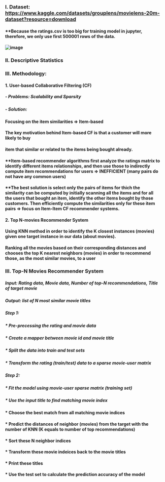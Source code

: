 ### I. Dataset: https://www.kaggle.com/datasets/grouplens/movielens-20m-dataset?resource=download
#### **Because the ratings.csv is too big for training model in jupyter, therefore, we only use first 500001 rows of the data.

#### ![image](https://github.com/dino-3007/Data-Science/assets/109076114/d976d05d-b1c5-4e13-9d05-5184d96ce470)

### II. Descriptive Statistics

### III. Methodology:
#### 1. User-based Collaborative Filtering (CF)

##### - Problems: Scalability and Sparsity
##### - Solution:
#### Focusing on the item similarities => Item-based
#### The key motivation behind Item-based CF is that a customer will more likely to buy
#### item that similar or related to the items being bought already.

#### **Item-based recommender algorithms first analyze the ratings matrix to identify different items relationships, and then use those to indirectly compute item recommendations for users => INEFFICIENT (many pairs do not have any common users)

#### **The best solution is select only the pairs of items for thich the similarity can be computed by initially scanning all the items and for all the users that bought an item, identify the other items bought by those customers. Then efficiently compute the similarities only for these item pairs => focus on Item-Item CF recommender systems.

#### 2. Top N-movies Recommender System
#### Using KNN method in order to identify the K closest instances (movies) given one target instance in our data (about movies). 
#### Ranking all the movies based on their corresponding distances and chooses the top K nearest neighbors (movies) in order to recommend those, as the most similar movies, to a user

### III. Top-N Movies Recommender System
##### Input: Rating data, Movie data, Number of top-N recommendations, Title of target movie
##### Output: list of N most similar movie titles
##### Step 1:
##### * Pre-precessing the rating and movie data
##### * Create a mapper between movie id and movie title
##### * Split the data into train and test sets
##### * Transform the rating (train/test) data to a sparse movie-user matrix

##### Step 2:
##### * Fit the model using movie-user sparse matrix (training set)
##### * Use the input title to find matching movie index
#### * Choose the best match from all matching movie indices
#### * Predict the distances of neighbor (movies) from the target with the number of KNN (K equals to number of top recommendations)
#### * Sort these N neighbor indices
#### * Transform these movie indeices back to the movie titles
#### * Print these titles
#### * Use the test set to calculate the prediction accuracy of the model

